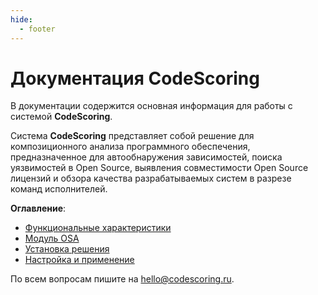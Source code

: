 ```yaml
---
hide:
  - footer
---
```

# Документация CodeScoring

В документации содержится основная информация для работы с системой **CodeScoring**.

Система **CodeScoring** представляет собой решение для композиционного анализа программного обеспечения, предназначенное для автообнаружения зависимостей, поиска уязвимостей в Open Source, выявления совместимости Open Source лицензий и обзора качества разрабатываемых систем в разрезе команд исполнителей.

**Оглавление**:

 - [Функциональные характеристики](functionality)
 - [Модуль OSA](osa)
 - [Установка решения](on-premise/installation)
 - [Настройка и применение](on-premise/how-to/activation)

По всем вопросам пишите на <hello@codescoring.ru>.

